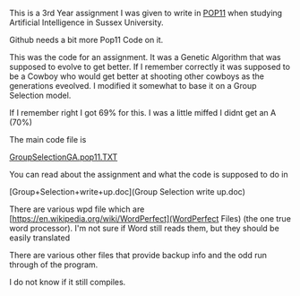 This is a 3rd Year assignment I was given to write in [POP11](https://en.wikipedia.org/wiki/POP-11) when studying Artificial Intelligence in Sussex University.

Github needs a bit more Pop11 Code on it.

This was the code for an assignment.   It was a Genetic Algorithm that was supposed to evolve to get better.  If I remember correctly it was supposed to be a Cowboy who would get better at shooting other cowboys as the generations eveolved.  I modified it somewhat to base it on a Group Selection model. 

If I remember right I got 69% for this.  I was a little miffed I didnt get an A (70%)

The main code file is

[GroupSelectionGA.pop11.TXT](GroupSelectionGA.pop11.TXT)

You can read about the assignment and what the code is supposed to do in 

[Group+Selection+write+up.doc](Group Selection write up.doc)

There are various wpd file which are [https://en.wikipedia.org/wiki/WordPerfect](WordPerfect Files) (the one true word processor).  I'm not sure if Word still reads them, but they should be easily translated

There are various other files that provide backup info and the odd run through of the program.  

I do not know if it still compiles.

